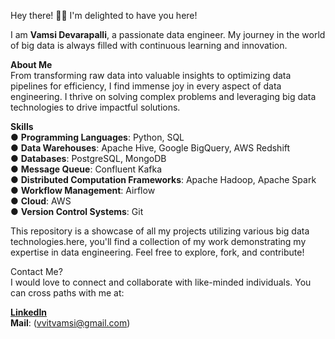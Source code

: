 Hey there! 🙋‍♂️ I'm delighted to have you here! 

I am **Vamsi Devarapalli**, a passionate data engineer. My journey in the world of big data is always filled with continuous learning and innovation.


**About Me**<br/>
From transforming raw data into valuable insights to optimizing data pipelines for efficiency, I find immense joy in every aspect of data engineering. I thrive on solving complex problems and leveraging big data technologies to drive impactful solutions.


**Skills**<br/>
● **Programming Languages**: Python, SQL<br/>
● **Data Warehouses**: Apache Hive, Google BigQuery, AWS Redshift<br/>
● **Databases**: PostgreSQL, MongoDB<br/>
● **Message Queue**: Confluent Kafka<br/>
● **Distributed Computation Frameworks**: Apache Hadoop, Apache Spark<br/>
● **Workflow Management**: Airflow<br/>
● **Cloud**: AWS<br/>
● **Version Control Systems**: Git<br/>


This repository is a showcase of all my projects utilizing various big data technologies.here, you'll find a collection of my work demonstrating my expertise in data engineering. Feel free to explore, fork, and contribute!

Contact Me?<br/>
I would love to connect and collaborate with like-minded individuals. You can cross paths with me at:

[**LinkedIn**](https://www.linkedin.com/in/vamsi-devarapalli)<br/>
**Mail**: (vvitvamsi@gmail.com)
